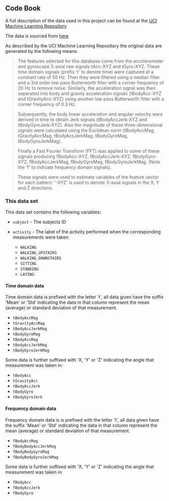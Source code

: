 ## Code Book

A full description of the data used in this project can be found at the [UCI Machine Learning Repository](http://archive.ics.uci.edu/ml/datasets/Human+Activity+Recognition+Using+Smartphones)

The data is sourced from [here](https://d396qusza40orc.cloudfront.net/getdata%2Fprojectfiles%2FUCI%20HAR%20Dataset.zip)

As described by the UCI Machine Learning Repository the original data are generated by the following means:

>The features selected for this database come from the accelerometer and gyroscope 3-axial raw signals tAcc-XYZ and tGyro-XYZ. These time domain signals (prefix 't' to denote time) were captured at a constant rate of 50 Hz. Then they were filtered using a median filter and a 3rd order low pass Butterworth filter with a corner frequency of 20 Hz to remove noise. Similarly, the acceleration signal was then separated into body and gravity acceleration signals (tBodyAcc-XYZ and tGravityAcc-XYZ) using another low pass Butterworth filter with a corner frequency of 0.3 Hz. 

>Subsequently, the body linear acceleration and angular velocity were derived in time to obtain Jerk signals (tBodyAccJerk-XYZ and tBodyGyroJerk-XYZ). Also the magnitude of these three-dimensional signals were calculated using the Euclidean norm (tBodyAccMag, tGravityAccMag, tBodyAccJerkMag, tBodyGyroMag, tBodyGyroJerkMag). 

>Finally a Fast Fourier Transform (FFT) was applied to some of these signals producing fBodyAcc-XYZ, fBodyAccJerk-XYZ, fBodyGyro-XYZ, fBodyAccJerkMag, fBodyGyroMag, fBodyGyroJerkMag. (Note the 'f' to indicate frequency domain signals). 

>These signals were used to estimate variables of the feature vector for each pattern: '-XYZ' is used to denote 3-axial signals in the X, Y and Z directions.


### This data set
This data set contains the following variables:

* `subject` - The subjects ID
* `activity` - The label of the activity performed when the corresponding measurements were taken:

	* `WALKING` 
	* `WALKING_UPSTAIRS`
	* `WALKING_DOWNSTAIRS`
	* `SITTING`
	* `STANDING`
	* `LAYING`

#### Time domain data
Time domain data is prefixed with the letter 't', all data given have the suffix 'Mean' or 'Std' indicating the data in that column represent the mean (average) or standard deviation of that measurement. 

* `tBodyAccMag`
* `tGravityAccMag`
* `tBodyAccJerkMag`
* `tBodyGyroMag`
* `tBodyAccMag`
* `tBodyAccJerkMag`
* `tBodyGyroJerkMag`

Some data is further suffixed with 'X, 'Y' or 'Z' indicating the angle that measurement was taken in:

* `tBodyAcc`
* `tGravityAcc`
* `tBodyAccJerk`
* `tBodyGyro`
* `tBodyGyroJerk`

#### Frequency domain data
Frequency domain data is is prefixed with the letter 't', all data given have the suffix 'Mean' or 'Std' indicating the data in that column represent the mean (average) or standard deviation of that measurement. 

* `fBodyAccMag`
* `fBodyBodyAccJerkMag`
* `fBodyBodyGyroMag`
* `fBodyBodyGyroJerkMag`

Some data is further suffixed with 'X, 'Y' or 'Z' indicating the angle that measurement was taken in:

* `fBodyAcc`
* `fBodyAccJerk`
* `fBodyGyro`



